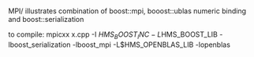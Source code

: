 #
MPI/ illustrates combination of boost::mpi, booost::ublas numeric binding and boost::serialization

to compile:
mpicxx x.cpp -I $HMS_BOOST_INC -L$HMS_BOOST_LIB -lboost_serialization -lboost_mpi -L$HMS_OPENBLAS_LIB -lopenblas 

